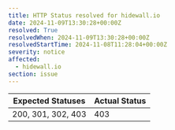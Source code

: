```yaml
---
title: HTTP Status resolved for hidewall.io
date: 2024-11-09T13:30:28+00:00Z
resolved: True
resolvedWhen: 2024-11-09T13:30:28+00:00Z
resolvedStartTime: 2024-11-08T11:28:04+00:00Z
severity: notice
affected:
  - hidewall.io
section: issue
---
```


| Expected Statuses | Actual Status  |
|-------------------|----------------|
| 200, 301, 302, 403 | 403 |
